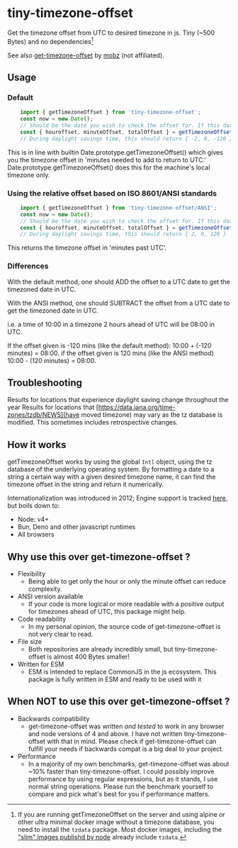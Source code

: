 # tiny-timezone-offset

Get the timezone offset from UTC to desired timezone in js.
Tiny (~500 Bytes) and no dependencies[^1]

See also [get-timezone-offset](https://www.npmjs.com/package/get-timezone-offset) by [mobz](https://www.npmjs.com/~mobz) (not affiliated).

## Usage

### Default

```js
    import { getTimezoneOffset } from 'tiny-timezone-offset';
    const now = new Date(); 
    // Should be the date you wish to check the offset for. If this date is during DST, it will respect it.
    const { houroffset, minuteOffset, totalOffset } = getTimezoneOffset(now, "Europe/Amsterdam");
    // During daylight savings time, this should return { -2, 0, -120 }

```

This is in line with builtin Date.prototype.getTimezoneOffset() which gives you the timezone offset in 'minutes needed to add to return to UTC.'
Date.prototype.getTimezoneOffset() does this for the machine's local timezone only.

### Using the relative offset based on ISO 8601/ANSI standards

```js
    import { getTimezoneOffset } from 'tiny-timezone-offset/ANSI';
    const now = new Date(); 
    // Should be the date you wish to check the offset for. If this date is during DST, it will respect it.
    const { houroffset, minuteOffset, totalOffset } = getTimezoneOffset(now, "Europe/Amsterdam");
    // During daylight savings time, this should return { 2, 0, 120 }

```

This returns the timezone offset in 'minutes past UTC'.

### Differences

With the default method, one should ADD the offset to a UTC date to get the timezoned date in UTC.

With the ANSI method, one should SUBTRACT the offset from a UTC date to get the timezoned date in UTC.

i.e. a time of 10:00 in a timezone 2 hours ahead of UTC will be 08:00 in UTC.

If the offset given is -120 mins (like the default method): 10:00 + (-120 minutes) = 08:00. if the offset given is 120 mins (like the ANSI method) 10:00 - (120 minutes) = 08:00.

## Troubleshooting

[^1]: If you are running getTimezoneOffset on the server and using alpine or other ultra minimal docker image without a timezone database, you need to install the `tzdata` package. Most docker images, including the ["slim" images publishd by node](https://hub.docker.com/_/node/tags?name=slim) already include `tzdata`.

Results for locations that experience daylight saving change throughout the year
Results for locations that [https://data.iana.org/time-zones/tzdb/NEWS](have moved timezone) may vary as the tz database is modified. This sometimes includes retrospective changes.

## How it works

getTimezoneOffset works by using the global `Intl` object, using the tz database of the underlying operating system. By formatting a date to a string a certain way with a given desired timezone name, it can find the timezone offset in the string and return it numerically.

Internationalization was introduced in 2012; Engine support is tracked [here](https://developer.mozilla.org/en-US/docs/Web/JavaScript/Reference/Global_Objects/Intl/DateTimeFormat#browser_compatibility), but boils down to:

* Node: v4+
* Bun, Deno and other javascript runtimes
* All browsers

## Why use this over get-timezone-offset ?

* Flexibility
  * Being able to get only the hour or only the minute offset can reduce complexity.
* ANSI version available
  * If your code is more logical or more readable with a positive output for timezones ahead of UTC, this package might help.
* Code readability
  * In my personal opinion, the source code of get-timezone-offset is not very clear to read.
* File size
  * Both repositories are already incredibly small, but tiny-timezone-offset is almost 400 Bytes smaller!
* Written for ESM
  * ESM is intended to replace CommonJS in the js ecosystem. This package is fully written in ESM and ready to be used with it

## When NOT to use this over get-timezone-offset ?

* Backwards compatibility
  * get-timezone-offset was written _and tested_ to work in any browser and node versions of 4 and above. I have not written tiny-timezone-offset with that in mind. Please check if get-timezone-offset can fulfill your needs if backwards compat is a big deal to your project.
* Performance
  * In a majority of my own benchmarks, get-timezone-offset was about ~10% faster than tiny-timezone-offset. I could possibly improve performance by using regular expressions, but as it stands, I use normal string operations. Please run the benchmark yourself to compare and pick what's best for you if performance matters.
